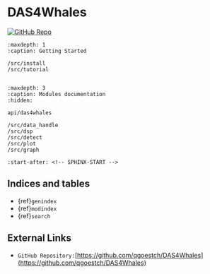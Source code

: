 # DAS4Whales
[![GitHub Repo](https://img.shields.io/badge/GitHub-Repository-blue)](https://github.com/qgoestch/DAS4Whales)
```{toctree}
:maxdepth: 1
:caption: Getting Started

/src/install
/src/tutorial

```

```{toctree}
```

```{toctree}
:maxdepth: 3
:caption: Modules documentation
:hidden:

api/das4whales

/src/data_handle
/src/dsp
/src/detect
/src/plot
/src/graph
```

```{include} ../README.md
:start-after: <!-- SPHINX-START -->
```

## Indices and tables

- {ref}`genindex`
- {ref}`modindex`
- {ref}`search`



## External Links

- `GitHub Repository:`[https://github.com/qgoestch/DAS4Whales](https://github.com/qgoestch/DAS4Whales)